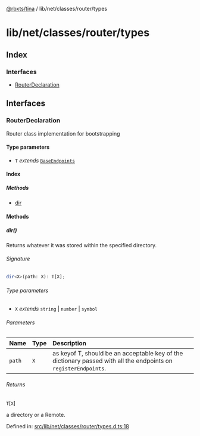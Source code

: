 [@rbxts/tina](modules.md) / lib/net/classes/router/types

# lib/net/classes/router/types

## Index

### Interfaces

- [RouterDeclaration](lib_net_classes_router_types.md#routerdeclaration)

## Interfaces

### RouterDeclaration

Router class implementation for bootstrapping

#### Type parameters

- `T` _extends_ [`BaseEndpoints`](lib_net_types.md#baseendpoints)

#### Index

##### Methods

- [dir](lib_net_classes_router_types.md#dir)

#### Methods

##### dir()

Returns whatever it was stored within the specified directory.

###### Signature

```ts
dir<X>(path: X): T[X];
```

###### Type parameters

- `X` _extends_ `string` \| `number` \| `symbol`

###### Parameters

| Name   | Type | Description                                                                                                     |
| :----- | :--- | :-------------------------------------------------------------------------------------------------------------- |
| `path` | `X`  | as keyof T, should be an acceptable key of the dictionary passed with all the endpoints on `registerEndpoints`. |

###### Returns

`T`[`X`]

a directory or a Remote.

Defined in: [src/lib/net/classes/router/types.d.ts:18](https://github.com/AetherInteractiveLtd/Tina/blob/7f2c41e/src/lib/net/classes/router/types.d.ts#L18)
